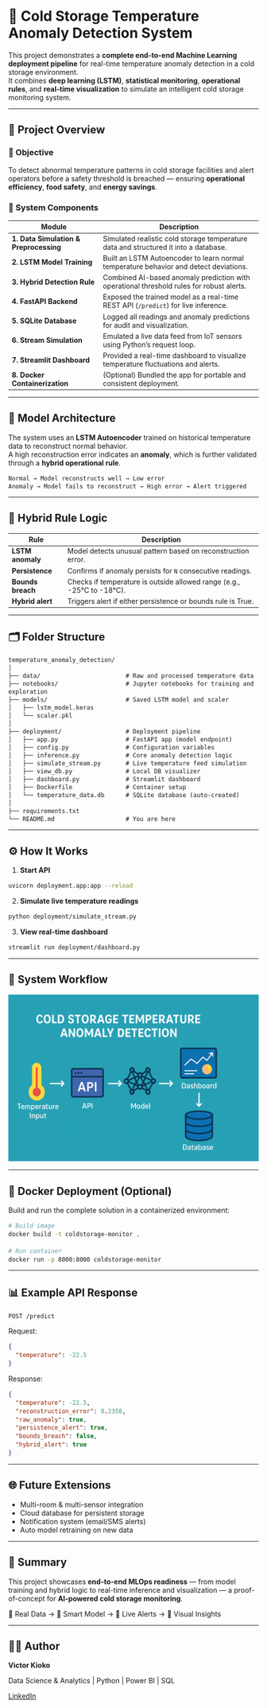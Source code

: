 # 🧊 Cold Storage Temperature Anomaly Detection System

This project demonstrates a **complete end-to-end Machine Learning deployment pipeline** for real-time temperature anomaly detection in a cold storage environment.  
It combines **deep learning (LSTM)**, **statistical monitoring**, **operational rules**, and **real-time visualization** to simulate an intelligent cold storage monitoring system.

---

## 🚀 Project Overview

### 🎯 Objective
To detect abnormal temperature patterns in cold storage facilities and alert operators before a safety threshold is breached — ensuring **operational efficiency**, **food safety**, and **energy savings**.

### 🧩 System Components

| Module | Description |
|--------|--------------|
| **1. Data Simulation & Preprocessing** | Simulated realistic cold storage temperature data and structured it into a database. |
| **2. LSTM Model Training** | Built an LSTM Autoencoder to learn normal temperature behavior and detect deviations. |
| **3. Hybrid Detection Rule** | Combined AI-based anomaly prediction with operational threshold rules for robust alerts. |
| **4. FastAPI Backend** | Exposed the trained model as a real-time REST API (`/predict`) for live inference. |
| **5. SQLite Database** | Logged all readings and anomaly predictions for audit and visualization. |
| **6. Stream Simulation** | Emulated a live data feed from IoT sensors using Python’s request loop. |
| **7. Streamlit Dashboard** | Provided a real-time dashboard to visualize temperature fluctuations and alerts. |
| **8. Docker Containerization** | (Optional) Bundled the app for portable and consistent deployment. |

---

## 🧠 Model Architecture

The system uses an **LSTM Autoencoder** trained on historical temperature data to reconstruct normal behavior.  
A high reconstruction error indicates an **anomaly**, which is further validated through a **hybrid operational rule**.

```
Normal → Model reconstructs well → Low error
Anomaly → Model fails to reconstruct → High error → Alert triggered
```

---

## 🧩 Hybrid Rule Logic

| Rule | Description |
|------|--------------|
| **LSTM anomaly** | Model detects unusual pattern based on reconstruction error. |
| **Persistence** | Confirms if anomaly persists for `N` consecutive readings. |
| **Bounds breach** | Checks if temperature is outside allowed range (e.g., -25°C to -18°C). |
| **Hybrid alert** | Triggers alert if either persistence or bounds rule is True. |

---

## 🗂️ Folder Structure

```text
temperature_anomaly_detection/
│
├── data/                        # Raw and processed temperature data
├── notebooks/                   # Jupyter notebooks for training and exploration
├── models/                      # Saved LSTM model and scaler
│   ├── lstm_model.keras
│   └── scaler.pkl
│
├── deployment/                  # Deployment pipeline
│   ├── app.py                   # FastAPI app (model endpoint)
│   ├── config.py                # Configuration variables
│   ├── inference.py             # Core anomaly detection logic
│   ├── simulate_stream.py       # Live temperature feed simulation
│   ├── view_db.py               # Local DB visualizer
│   ├── dashboard.py             # Streamlit dashboard
│   ├── Dockerfile               # Container setup
│   └── temperature_data.db      # SQLite database (auto-created)
│
├── requirements.txt
└── README.md                    # You are here
```

---

## ⚙️ How It Works

1. **Start API**

```bash
uvicorn deployment.app:app --reload
```

2. **Simulate live temperature readings**

```bash
python deployment/simulate_stream.py
```

3. **View real-time dashboard**

```bash
streamlit run deployment/dashboard.py
```

---

## 🧭 System Workflow

![Project Banner Placeholder](visuals/project_banner.png)

---

## 🐳 Docker Deployment (Optional)

Build and run the complete solution in a containerized environment:

```bash
# Build image
docker build -t coldstorage-monitor .

# Run container
docker run -p 8000:8000 coldstorage-monitor
```

---

## 📊 Example API Response

`POST /predict`

Request:

```json
{
  "temperature": -22.5
}
```

Response:

```json
{
  "temperature": -22.5,
  "reconstruction_error": 0.2358,
  "raw_anomaly": true,
  "persistence_alert": true,
  "bounds_breach": false,
  "hybrid_alert": true
}
```

---

## 🌐 Future Extensions

* Multi-room & multi-sensor integration
* Cloud database for persistent storage
* Notification system (email/SMS alerts)
* Auto model retraining on new data

---

## 🏁 Summary

This project showcases **end-to-end MLOps readiness** — from model training and hybrid logic to real-time inference and visualization —
a proof-of-concept for **AI-powered cold storage monitoring**.

🔹 Real Data → 🔹 Smart Model → 🔹 Live Alerts → 🔹 Visual Insights

---

## 👨‍💻 Author

**Victor Kioko**

Data Science & Analytics | Python | Power BI | SQL

[LinkedIn](www.linkedin.com/in/mutuavictor)